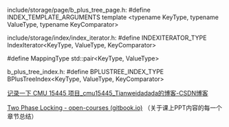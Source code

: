 include/storage/page/b_plus_tree_page.h: 
#define INDEX_TEMPLATE_ARGUMENTS template <typename KeyType, typename ValueType, typename KeyComparator>


include/storage/index/index_iterator.h:
#define INDEXITERATOR_TYPE IndexIterator<KeyType, ValueType, KeyComparator>

#define MappingType std::pair<KeyType, ValueType>

b_plus_tree_index.h:
#define BPLUSTREE_INDEX_TYPE BPlusTreeIndex<KeyType, ValueType, KeyComparator>

[记录一下 CMU 15445 项目_cmu15445_Tianweidadada的博客-CSDN博客](https://blog.csdn.net/Tianweidadada/article/details/125340858)

[Two Phase Locking - open-courses (gitbook.io)](https://zhenghe.gitbook.io/open-courses/cmu-15-445-645-database-systems/two-phase-locking)
（关于课上PPT内容的每一个章节总结）